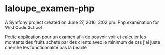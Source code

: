 laloupe_examen-php
==================

A Symfony project created on June 27, 2016, 3:02 pm.
Php examination for Wild Code School

Petite application pour un examen afin de pouvoir voir et calculer les montants des fruits acheté par des clients avec le minimum de css 
j'ai juste cherché les fonctionnalité pas la beauté
